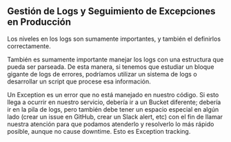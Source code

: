 <h2 align="left"> Gestión de Logs y Seguimiento de Excepciones en Producción </h2>

<p align="left"> Los niveles en los logs son sumamente importantes, y también el definirlos correctamente.

También es sumamente importante manejar los logs con una estructura que pueda ser parseada. De esta manera, si tenemos que estudiar un bloque gigante de logs de errores, podríamos utilizar un sistema de logs o desarrollar un script que procese esa información. 

Un Exception es un error que no está manejado en nuestro código. Si esto llega a ocurrir en nuestro servicio, debería ir a un Bucket diferente; debería ir en la pila de logs, pero también debe tener un espacio especial en algún lado (crear un issue en GitHub, crear un Slack alert, etc) con el fin de llamar nuestra atención para que podamos atenderlo y resolverlo lo más rápido posible, aunque no cause downtime. Esto es Exception tracking.

</p>